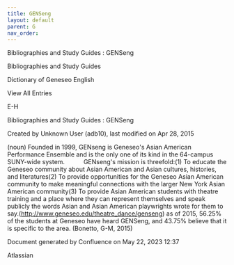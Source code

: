 ```yaml
---
title: GENSeng
layout: default
parent: G
nav_order:
---
```


Bibliographies and Study Guides : GENSeng

Bibliographies and Study Guides

Dictionary of Geneseo English

View All Entries

E-H

Bibliographies and Study Guides : GENSeng

Created by  Unknown User (adb10), last modified on Apr 28, 2015

(noun) Founded in 1999, GENseng is Geneseo's Asian American Performance Ensemble and is the only one of its kind in the 64-campus SUNY-wide system.           GENseng's mission is threefold:(1) To educate the Geneseo community about Asian American and Asian cultures, histories, and literatures(2) To provide opportunities for the Geneseo Asian American community to make meaningful connections with the larger New York Asian American community(3) To provide Asian American students with theatre training and a place where they can represent themselves and speak publicly the words Asian and Asian American playwrights wrote for them to say.(http://www.geneseo.edu/theatre_dance/genseng) as of 2015, 56.25% of the students at Geneseo have heard GENSeng, and 43.75% believe that it is specific to the area. (Bonetto, G-M, 2015)

Document generated by Confluence on May 22, 2023 12:37

Atlassian
